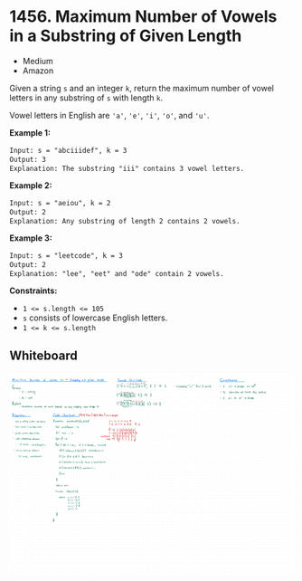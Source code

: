 # 1456. Maximum Number of Vowels in a Substring of Given Length
- Medium
- Amazon

Given a string `s` and an integer `k`, return the maximum number of vowel
letters in any substring of `s` with length `k`.

Vowel letters in English are `'a'`, `'e'`, `'i'`, `'o'`, and `'u'`.

**Example 1:**
```
Input: s = "abciiidef", k = 3
Output: 3
Explanation: The substring "iii" contains 3 vowel letters.
```

**Example 2:**
```
Input: s = "aeiou", k = 2
Output: 2
Explanation: Any substring of length 2 contains 2 vowels.
```

**Example 3:**
```
Input: s = "leetcode", k = 3
Output: 2
Explanation: "lee", "eet" and "ode" contain 2 vowels.
```

**Constraints:**
- `1 <= s.length <= 105`
- `s` consists of lowercase English letters.
- `1 <= k <= s.length`

## Whiteboard
![Whiteboard Image][whiteboard-image]

<!-- Refs -->
[whiteboard-image]: whiteboard.jpg
